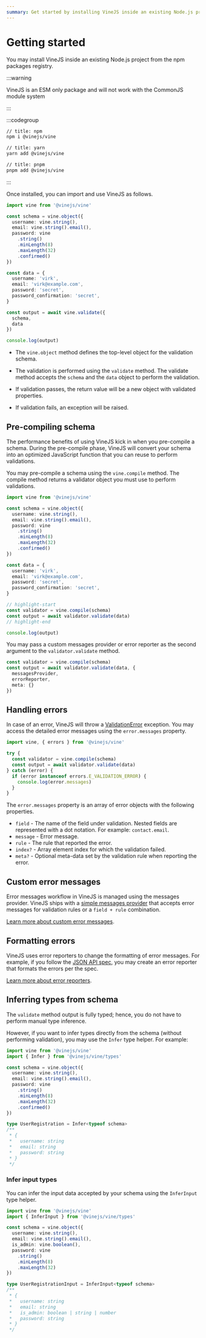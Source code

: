 ```yaml
---
summary: Get started by installing VineJS inside an existing Node.js project
---
```


# Getting started

You may install VineJS inside an existing Node.js project from the npm packages registry.

:::warning

VineJS is an ESM only package and will not work with the CommonJS module system

:::

:::codegroup

```sh
// title: npm
npm i @vinejs/vine
```

```sh
// title: yarn
yarn add @vinejs/vine
```

```sh
// title: pnpm
pnpm add @vinejs/vine
```

:::


Once installed, you can import and use VineJS as follows.

```ts
import vine from '@vinejs/vine'

const schema = vine.object({
  username: vine.string(),
  email: vine.string().email(),
  password: vine
    .string()
    .minLength(8)
    .maxLength(32)
    .confirmed()
})

const data = {
  username: 'virk',
  email: 'virk@example.com',
  password: 'secret',
  password_confirmation: 'secret',
}

const output = await vine.validate({
  schema,
  data
})

console.log(output)
```

- The `vine.object` method defines the top-level object for the validation schema.

- The validation is performed using the `validate` method. The validate method accepts the `schema` and the `data` object to perform the validation.

- If validation passes, the return value will be a new object with validated properties.

- If validation fails, an exception will be raised.

## Pre-compiling schema
The performance benefits of using VineJS kick in when you pre-compile a schema. During the pre-compile phase, VineJS will convert your schema into an optimized JavaScript function that you can reuse to perform validations.

You may pre-compile a schema using the `vine.compile` method. The compile method returns a validator object you must use to perform validations.

```ts
import vine from '@vinejs/vine'

const schema = vine.object({
  username: vine.string(),
  email: vine.string().email(),
  password: vine
    .string()
    .minLength(8)
    .maxLength(32)
    .confirmed()
})

const data = {
  username: 'virk',
  email: 'virk@example.com',
  password: 'secret',
  password_confirmation: 'secret',
}

// highlight-start
const validator = vine.compile(schema)
const output = await validator.validate(data)
// highlight-end

console.log(output)
```

You may pass a custom messages provider or error reporter as the second argument to the `validator.validate` method.

```ts
const validator = vine.compile(schema)
const output = await validator.validate(data, {
  messagesProvider,
  errorReporter,
  meta: {}
})
```

## Handling errors

In case of an error, VineJS will throw a [ValidationError](https://github.com/vinejs/vine/blob/main/src/errors/validation_error.ts) exception. You may access the detailed error messages using the `error.messages` property.

```ts
import vine, { errors } from '@vinejs/vine'

try {
  const validator = vine.compile(schema)
  const output = await validator.validate(data)
} catch (error) {
  if (error instanceof errors.E_VALIDATION_ERROR) {
    console.log(error.messages)
  }
}
```

The `error.messages` property is an array of error objects with the following properties.

- `field` - The name of the field under validation. Nested fields are represented with a dot notation. For example: `contact.email`.
- `message` - Error message.
- `rule` - The rule that reported the error.
- `index?` - Array element index for which the validation failed.
- `meta?` - Optional meta-data set by the validation rule when reporting the error.

## Custom error messages
Error messages workflow in VineJS is managed using the messages provider. VineJS ships with a [simple messages provider](https://github.com/vinejs/vine/blob/develop/src/messages_provider/simple_messages_provider.ts) that accepts error messages for validation rules or a `field + rule` combination.

[Learn more about custom error messages](./custom_error_messages.md).

## Formatting errors

VineJS uses error reporters to change the formatting of error messages. For example, if you follow the [JSON API spec](https://jsonapi.org/format/#errors), you may create an error reporter that formats the errors per the spec.

[Learn more about error reporters](./error_reporter.md).

## Inferring types from schema

The `validate` method output is fully typed; hence, you do not have to perform manual type inference. 

However, if you want to infer types directly from the schema (without performing validation), you may use the `Infer` type helper. For example:

```ts
import vine from '@vinejs/vine'
import { Infer } from '@vinejs/vine/types'

const schema = vine.object({
  username: vine.string(),
  email: vine.string().email(),
  password: vine
    .string()
    .minLength(8)
    .maxLength(32)
    .confirmed()
})

type UserRegistration = Infer<typeof schema>
/**
 * {
 *   username: string
 *   email: string
 *   password: string
 * }
 */
```

### Infer input types

You can infer the input data accepted by your schema using the `InferInput` type helper.

```ts
import vine from '@vinejs/vine'
import { InferInput } from '@vinejs/vine/types'

const schema = vine.object({
  username: vine.string(),
  email: vine.string().email(),
  is_admin: vine.boolean(),
  password: vine
    .string()
    .minLength(8)
    .maxLength(32)
})

type UserRegistrationInput = InferInput<typeof schema>
/**
 * {
 *   username: string
 *   email: string
 *   is_admin: boolean | string | number
 *   password: string
 * }
 */
```
